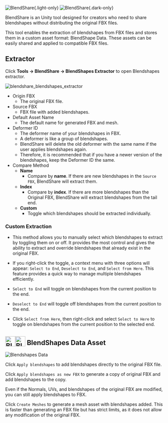 ![BlendShare](/blendshare_light_mode.png){.light-only}
![BlendShare](/blendshare.png){.dark-only}

BlendShare is an Unity tool designed for creators who need to share blendshapes without distributing the original FBX files.

This tool enables the extraction of blendshapes from FBX files and stores them in a custom asset format: BlendShape Data.
These assets can be easily shared and applied to compatible FBX files.


## Extractor
Click **Tools -> BlendShare -> BlendShapes Extractor** to open Blendshapes extractor.

![blendshare_blendshapes_extractor](/blendshare_blendshapes_extractor.png)
- Origin FBX
    - The original FBX file.
- Source FBX
    - FBX file with added blendshapes.
- Default Asset Name
    - The default name for generated FBX and mesh.
- Deformer ID
    - The deformer name of your blendshapes in FBX.
    - A deformer is like a group of blendshapes.
    - BlendShare will delete the old deformer with the same name if the user applies blendshapes again.
    - Therefore, it is recommended that if you have a newer version of the blendshapes, keep the Deformer ID the same.
- Compare Method
    - **Name**
        - Compare by **name**. If there are new blendshapes in the `Source FBX`, BlendShare will extract them.
    - **Index**
        - Compare by **index**. If there are more blendshapes than the Original FBX, BlendShare will extract blendshapes from the tail end.
    - **Custom**
        - Toggle which blendshapes should be extracted individually.

### Custom Extraction
- This method allows you to manually select which blendshapes to extract by toggling them on or off. It provides the most control and gives the ability to extract and override blendshapes that already exist in the original FBX.

- If you right-click the toggle, a context menu with three options will appear: `Select to End`, `Deselect to End`, and `Select from Here`. This feature provides a quick way to manage multiple blendshapes efficiently.

- `Select to End` will toggle on blendshapes from the current position to the end.
- `Deselect to End` will toggle off blendshapes from the current position to the end.
- Click `Select from Here`, then right-click and select `Select to Here` to toggle on blendshapes from the current position to the selected end.


## <img class="dark-only" src="/blendshare_blendshapes_asset.png" alt="Blendshapes Data" style="width: 32px; height: 32px; vertical-align: -4px; display: inline;"/><img class="light-only" src="/blendshare_blendshapes_asset_light_mode.png" alt="Blendshapes Data" style="width: 32px; height: 32px; vertical-align: -4px; display: inline;"/> BlendShapes Data Asset
![Blendshapes Data](/blendshapes_data_inspector.png)

Click `Apply blendshapes` to add blendshapes directly to the original FBX file.

Click `Apply blendshapes as new FBX` to generate a copy of original FBX and add blendshapes to the copy.

Even if the Normals, UVs, and blendshapes of the original FBX are modified, you can still apply blendshapes to FBX.

Click `Create Meshes` to generate a mesh asset with blendshapes added.
This is faster than generating an FBX file but has strict limits, as it does not allow any modification of the original FBX.